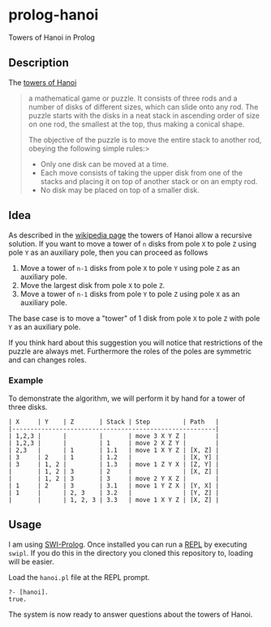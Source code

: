 # prolog-hanoi
Towers of Hanoi in Prolog

## Description
The [towers of Hanoi][hanoi]

> a mathematical game or puzzle. It consists of three rods and a number of disks of different sizes, which can slide onto any rod. The puzzle starts with the disks in a neat stack in ascending order of size on one rod, the smallest at the top, thus making a conical shape.
>
> The objective of the puzzle is to move the entire stack to another rod, obeying the following simple rules:>
>
> * Only one disk can be moved at a time.
> * Each move consists of taking the upper disk from one of the stacks and placing it on top of another stack or on an empty rod.
> * No disk may be placed on top of a smaller disk.

## Idea
As described in the [wikipedia page][hanoi] the towers of Hanoi allow a recursive solution. If you want to move a tower of `n` disks from pole `X` to pole `Z` using pole `Y` as an auxiliary pole, then you can proceed as follows

1. Move a tower of `n-1` disks from pole `X` to pole `Y` using pole `Z` as an auxiliary pole.
2. Move the largest disk from pole `X` to pole `Z`.
3. Move a tower of `n-1` disks from pole `Y` to pole `Z` using pole `X` as an auxiliary pole.

The base case is to move a "tower" of 1 disk from pole `X` to pole `Z` with pole `Y` as an auxiliary pole.

If you think hard about this suggestion you will notice that restrictions of the puzzle are always met. Furthermore the roles of the poles are symmetric and can changes roles.

### Example
To demonstrate the algorithm, we will perform it by hand for a tower of three disks.

```plain
| X     | Y    | Z       | Stack | Step         | Path   |
|--------------------------------------------------------|
| 1,2,3 |      |         |       | move 3 X Y Z |        |
| 1,2,3 |      |         | 1     | move 2 X Z Y |        |
| 2,3   |      | 1       | 1.1   | move 1 X Y Z | [X, Z] |
| 3     | 2    | 1       | 1.2   |              | [X, Y] |
| 3     | 1, 2 |         | 1.3   | move 1 Z Y X | [Z, Y] |
|       | 1, 2 | 3       | 2     |              | [X, Z] |
|       | 1, 2 | 3       | 3     | move 2 Y X Z |        |
| 1     | 2    | 3       | 3.1   | move 1 Y Z X | [Y, X] |
| 1     |      | 2, 3    | 3.2   |              | [Y, Z] |
|       |      | 1, 2, 3 | 3.3   | move 1 X Y Z | [X, Z] |
```

## Usage
I am using [SWI-Prolog][swi-prolog]. Once installed you can run a [REPL][repl] by executing `swipl`. If you do this in the directory you cloned this repository to, loading will be easier.

Load the `hanoi.pl` file at the REPL prompt.

```plain
?- [hanoi].
true.
```

The system is now ready to answer questions about the towers of Hanoi.

[hanoi]: https://en.wikipedia.org/wiki/Tower_of_Hanoi
[swi-prolog]: http://www.swi-prolog.org/
[repl]: https://en.wikipedia.org/wiki/Read%E2%80%93eval%E2%80%93print_loop
